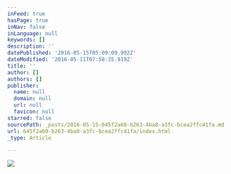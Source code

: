 ```yaml
---
inFeed: true
hasPage: true
inNav: false
inLanguage: null
keywords: []
description: ''
datePublished: '2016-05-15T05:09:09.992Z'
dateModified: '2016-05-11T07:58:35.919Z'
title: ''
author: []
authors: []
publisher:
  name: null
  domain: null
  url: null
  favicon: null
starred: false
sourcePath: _posts/2016-05-15-645f2a60-b263-4ba8-a3fc-bcea2ffc41fa.md
url: 645f2a60-b263-4ba8-a3fc-bcea2ffc41fa/index.html
_type: Article

---
```

![](https://the-grid-user-content.s3-us-west-2.amazonaws.com/75431d86-8bec-4d5e-8b1f-90428a28d461.jpg)